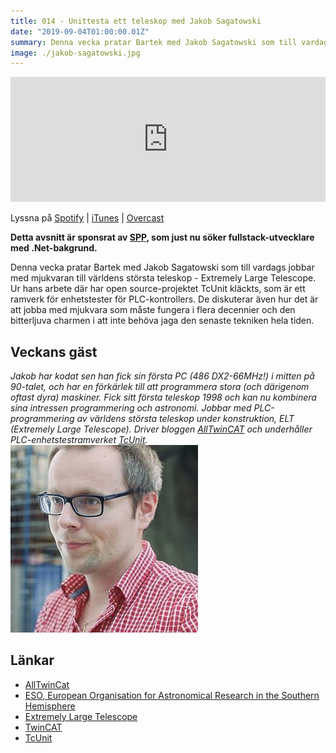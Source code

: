 ```yaml
---
title: 014 - Unittesta ett teleskop med Jakob Sagatowski
date: "2019-09-04T01:00:00.01Z"
summary: Denna vecka pratar Bartek med Jakob Sagatowski som till vardags jobbar med mjukvaran till världens största teleskop - Extremely Large Telescope. Ur hans arbete där har open source-projektet TcUnit kläckts, som är ett ramverk för enhetstester för PLC-kontrollers. De diskuterar även hur det är att jobba med mjukvara som måste fungera i flera decennier och den bitterljuva charmen i att inte behöva jaga den senaste tekniken hela tiden.
image: ./jakob-sagatowski.jpg
---
```


<iframe height="200px" width="100%" frameborder="no" scrolling="no" seamless src="https://player.simplecast.com/caa7e369-0f88-437e-9d27-803ba4698306?dark=false"></iframe>

Lyssna på [Spotify](https://open.spotify.com/episode/6QsRMC3vxx64avEVBdGYXc) | [iTunes](https://podcasts.apple.com/se/podcast/014-unittesta-ett-teleskop-med-jakob-sagatowski/id1455198510?i=1000448510918&l=en) | [Overcast](https://overcast.fm/+RBmmIsZok)

**Detta avsnitt är sponsrat av [SPP](https://kompilator.se/spp), som just nu söker fullstack-utvecklare med .Net-bakgrund.** 

Denna vecka pratar Bartek med Jakob Sagatowski som till vardags jobbar med mjukvaran till världens största teleskop - Extremely Large Telescope. Ur hans arbete där har open source-projektet TcUnit kläckts, som är ett ramverk för enhetstester för PLC-kontrollers. De diskuterar även hur det är att jobba med mjukvara som måste fungera i flera decennier och den bitterljuva charmen i att inte behöva jaga den senaste tekniken hela tiden.

## Veckans gäst
_Jakob har kodat sen han fick sin första PC (486 DX2-66MHz!) i mitten på 90-talet, och har en förkärlek till att programmera stora (och därigenom oftast dyra) maskiner. Fick sitt första teleskop 1998 och kan nu kombinera sina intressen programmering och astronomi. Jobbar med PLC-programmering av världens största teleskop under konstruktion, ELT (Extremely Large Telescope). Driver bloggen [AllTwinCAT](www.alltwincat.com) och underhåller PLC-enhetstestramverket [TcUnit](www.tcunit.org)._
![Bild på Scott Hanselman](./jakob-sagatowski.jpg)


## Länkar
* [AllTwinCat](https://www.alltwincat.com)
* [ESO, European Organisation for Astronomical Research in the Southern Hemisphere](https://www.eso.org/public/)
* [Extremely Large Telescope](https://www.eso.org/public/teles-instr/elt/)
* [TwinCAT](https://www.beckhoff.com/twincat/)
* [TcUnit](https://tcunit.org/)
